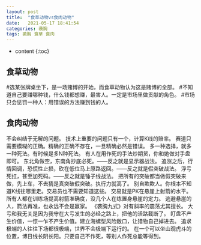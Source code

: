 ```yaml
---
layout: post
title:  "食草动物vs食肉动物"
date:   2021-05-17 18:41:54
categories: 袭胸
tags: 袭胸 食草 食肉
---
```


* content
{:toc}

## 食草动物
   #选某张牌桌坐下，是一场赌博的开始，而食草动物认为这是赌博的全部。
   #不知道自己要赚哪种钱，什么钱都想赚，最害人。一定是市场里做贡献的角色。
   #市场只会惩罚一种人：用错误的方法赚到钱的人。

## 食肉动物
   不会纠结于无解的问题。
   技术上重要的问题只有一个，计算K线的赔率。
   赛道只需要模糊的正确。精确的正确不存在，一旦精确必然是错误。
   多一种选择，就多一种死法。有时候是多N种死法。
   有人在用作死的手法炒期货，你和她做对手盘即可。
   东北角做空，东南角抄底必死。——反之就是显示器战法。
   追涨之后，行情回调，恐慌性止损，砍在低位马上原路返回。——反之就是假突破战法。
   浮亏死扛，甚至加死码。——反之就是锤子线战法。
   把所有的突破都当做假突破来做，先上车，不去猜是真突破假突破。执行力就高了。
   别自欺欺人。你根本不知道K线往哪里走。交易员也不需要知道这些。
   交易就是PK在悬崖上射箭的水平。所有人都在训练场提高射箭准确度，没几个人在练置身悬崖的定力。
   逃避悬崖的人，箭法再准，也永远不会是赢家。
   《袭胸九式》对有斜率的震荡尤其擅长。
   大亏和我无关是因为我守在大亏发生的必经之路上，把他的活路截断了。
   盯盘不产生价值，一惊一乍不产生价值。建立海螺型风险敞口，让猎物自己掉进去。
   追求极端的人往往下场都很极端，世界不会极端下运行的。
   在一个可以坐山观虎斗的位置，博日线长阴长阳。只要自己不作死，等别人作死总能等得到。
